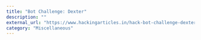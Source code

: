 ```yaml
---
title: "Bot Challenge: Dexter"
description: ""
external_url: "https://www.hackingarticles.in/hack-bot-challenge-dexter-boot2root-challenge/"
category: "Miscellaneous"
---
```

